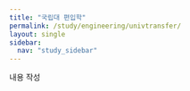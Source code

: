 ```yaml
---
title: "국립대 편입학"
permalink: /study/engineering/univtransfer/
layout: single
sidebar:
  nav: "study_sidebar"
---
```


내용 작성

